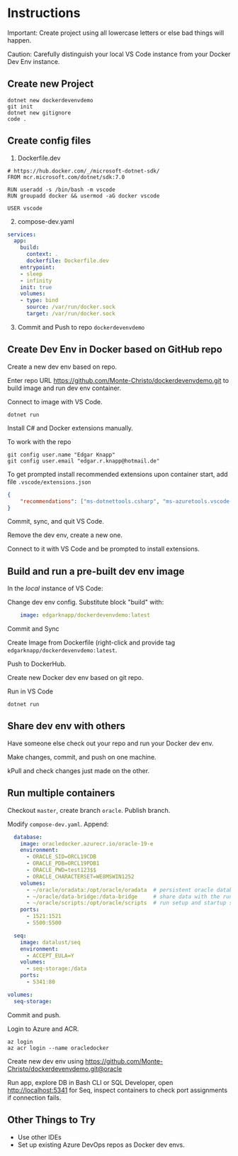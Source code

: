# Instructions

Important: Create project using all lowercase letters or else bad things will happen.

Caution: Carefully distinguish your local VS Code instance from your Docker Dev Env instance.

## Create new Project

```CLI
dotnet new dockerdevenvdemo
git init
dotnet new gitignore
code .
```

## Create config files

1. Dockerfile.dev

```Docker
# https://hub.docker.com/_/microsoft-dotnet-sdk/
FROM mcr.microsoft.com/dotnet/sdk:7.0

RUN useradd -s /bin/bash -m vscode
RUN groupadd docker && usermod -aG docker vscode

USER vscode
```

2. compose-dev.yaml

```YAML
services:
  app:
    build:
      context: .
      dockerfile: Dockerfile.dev
    entrypoint:
    - sleep
    - infinity
    init: true
    volumes:
    - type: bind
      source: /var/run/docker.sock
      target: /var/run/docker.sock
```

3. Commit and Push to repo `dockerdevenvdemo`

## Create Dev Env in Docker based on GitHub repo

Create a new dev env based on repo.

Enter repo URL <https://github.com/Monte-Christo/dockerdevenvdemo.git> to build image and run dev env container.

Connect to image with VS Code.

```CLI
dotnet run
```

Install C# and Docker extensions manually.

To work with the repo

```CLI
git config user.name "Edgar Knapp" 
git config user.email "edgar.r.knapp@hotmail.de"
```

To get prompted install recommended extensions upon container start, add file
`.vscode/extensions.json`

```JSON
{
    "recommendations": ["ms-dotnettools.csharp", "ms-azuretools.vscode-docker"]
}
  ```

Commit, sync, and quit VS Code.

Remove the dev env, create a new one.

Connect to it with VS Code and be prompted to install extensions.

## Build and run a pre-built dev env image

In the *local* instance of VS Code:

Change dev env config. Substitute block "build" with:

```YAML
    image: edgarknapp/dockerdevenvdemo:latest
```

Commit and Sync

Create Image from Dockerfile (right-click and provide tag `edgarknapp/dockerdevenvdemo:latest`.

Push to DockerHub.

Create new Docker dev env based on git repo.

Run in VS Code

```CLI
dotnet run
```

## Share dev env with others

Have someone else check out your repo and run your Docker dev env.

Make changes, commit, and push on one machine.

kPull and check changes just made on the other.

## Run multiple containers

Checkout `master`, create branch `oracle`. Publish branch.

Modify `compose-dev.yaml`. Append:

```YAML
  database:
    image: oracledocker.azurecr.io/oracle-19-e
    environment:
      - ORACLE_SID=ORCL19CDB
      - ORACLE_PDB=ORCL19PDB1
      - ORACLE_PWD=test123$$
      - ORACLE_CHARACTERSET=WE8MSWIN1252
    volumes:
      - ~/oracle/oradata:/opt/oracle/oradata  # persistent oracle database data
      - ~/oracle/data-bridge:/data-bridge     # share data with the running container
      - ~/oracle/scripts:/opt/oracle/scripts  # run setup and startup scripts
    ports:
      - 1521:1521
      - 5500:5500

  seq:
    image: datalust/seq
    environment:
      - ACCEPT_EULA=Y
    volumes:
      - seq-storage:/data
    ports:
      - 5341:80

volumes:
  seq-storage:
```

Commit and push.

Login to Azure and ACR.

```CLI
az login
az acr login --name oracledocker
```

Create new dev env using <https://github.com/Monte-Christo/dockerdevenvdemo.git@oracle>

Run app, explore DB in Bash CLI or SQL Developer, open <http://localhost:5341> for Seq,
inspect containers to check port assignments if connection fails.

## Other Things to Try

- Use other IDEs
- Set up existing Azure DevOps repos as Docker dev envs.
